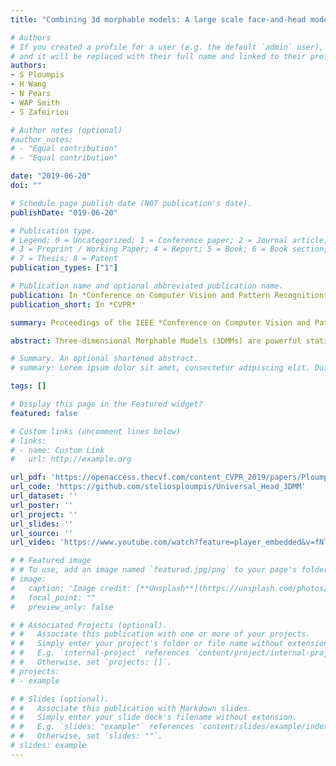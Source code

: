 ```yaml
---
title: "Combining 3d morphable models: A large scale face-and-head model"

# Authors
# If you created a profile for a user (e.g. the default `admin` user), write the username (folder name) here 
# and it will be replaced with their full name and linked to their profile.
authors:
- S Ploumpis
- H Wang
- N Pears
- WAP Smith
- S Zafeiriou

# Author notes (optional)
#author_notes:
# - "Equal contribution"
# - "Equal contribution"

date: "2019-06-20"
doi: ""

# Schedule page publish date (NOT publication's date).
publishDate: "019-06-20"

# Publication type.
# Legend: 0 = Uncategorized; 1 = Conference paper; 2 = Journal article;
# 3 = Preprint / Working Paper; 4 = Report; 5 = Book; 6 = Book section;
# 7 = Thesis; 8 = Patent
publication_types: ["1"]

# Publication name and optional abbreviated publication name.
publication: In *Conference on Computer Vision and Pattern Recognition*
publication_short: In *CVPR*

summary: Proceedings of the IEEE *Conference on Computer Vision and Pattern Recognition (**CVPR**), June 20, 2019*

abstract: Three-dimensional Morphable Models (3DMMs) are powerful statistical tools for representing the 3D surfaces of an object class. In this context, we identify an interesting question that has previously not received research attention, is it possible to combine two or more 3DMMs that (a) are built using different templates that perhaps only partly overlap,(b) have different representation capabilities and (c) are built from different datasets that may not be publicly-available? In answering this question, we make two contributions. First, we propose two methods for solving this problem, i. use a regressor to complete missing parts of one model using the other, ii. use the Gaussian Process framework to blend covariance matrices from multiple models. Second, as an example application of our approach, we build a new head and face model that combines the variability and facial detail of the LSFM with the full head modelling of the LYHM. The resulting combined model achieves state-of-the-art performance and outperforms existing head models by a large margin. Finally, as an application experiment, we reconstruct full head representations from single, unconstrained images by utilizing our proposed large-scale model in conjunction with the Face-Warehouse blendshapes for handling expressions.

# Summary. An optional shortened abstract.
# summary: Lorem ipsum dolor sit amet, consectetur adipiscing elit. Duis posuere tellus ac convallis placerat. Proin tincidunt magna sed ex sollicitudin condimentum.

tags: []

# Display this page in the Featured widget?
featured: false

# Custom links (uncomment lines below)
# links:
# - name: Custom Link
#   url: http://example.org

url_pdf: 'https://openaccess.thecvf.com/content_CVPR_2019/papers/Ploumpis_Combining_3D_Morphable_Models_A_Large_Scale_Face-And-Head_Model_CVPR_2019_paper.pdf'
url_code: 'https://github.com/steliosploumpis/Universal_Head_3DMM'
url_dataset: ''
url_poster: ''
url_project: ''
url_slides: ''
url_source: ''
url_video: 'https://www.youtube.com/watch?feature=player_embedded&v=fNlMGWm7bbk&t=4700s'

# # Featured image
# # To use, add an image named `featured.jpg/png` to your page's folder. 
# image:
#   caption: 'Image credit: [**Unsplash**](https://unsplash.com/photos/pLCdAaMFLTE)'
#   focal_point: ""
#   preview_only: false

# # Associated Projects (optional).
# #   Associate this publication with one or more of your projects.
# #   Simply enter your project's folder or file name without extension.
# #   E.g. `internal-project` references `content/project/internal-project/index.md`.
# #   Otherwise, set `projects: []`.
# projects:
# - example

# # Slides (optional).
# #   Associate this publication with Markdown slides.
# #   Simply enter your slide deck's filename without extension.
# #   E.g. `slides: "example"` references `content/slides/example/index.md`.
# #   Otherwise, set `slides: ""`.
# slides: example
---
```

